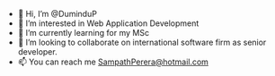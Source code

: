 - 👋 Hi, I’m @DuminduP
- 👀 I’m interested in Web Application Development
- 🌱 I’m currently learning for my MSc
- 💞️ I’m looking to collaborate on international software firm as senior developer.
- 📫 You can reach me SampathPerera@hotmail.com

